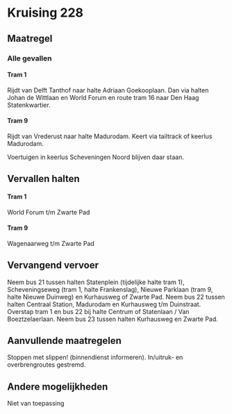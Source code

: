 # Kruising 228 
## Maatregel
### Alle gevallen

#### Tram 1
Rijdt van Delft Tanthof naar halte Adriaan Goekooplaan. 
Dan via halten Johan de Wittlaan en World Forum en route tram 16 naar Den Haag Statenkwartier.

#### Tram 9
Rijdt van Vrederust naar halte Madurodam.
Keert via tailtrack of keerlus Madurodam.

Voertuigen in keerlus Scheveningen Noord blijven daar staan.

## Vervallen halten
#### Tram 1
World Forum t/m Zwarte Pad
#### Tram 9
Wagenaarweg t/m Zwarte Pad

## Vervangend vervoer
Neem bus 21 tussen halten Statenplein (tijdelijke halte tram 1), Scheveningseweg (tram 1, halte Frankenslag), Nieuwe Parklaan (tram 9, halte Nieuwe Duinweg) en Kurhausweg of Zwarte Pad.
Neem bus 22 tussen halten Centraal Station, Madurodam en Kurhausweg t/m Duinstraat. Overstap tram 1 en bus 22 bij halte Centrum of Statenlaan / Van Boeztzelaerlaan.
Neem bus 23 tussen halten Kurhausweg en Zwarte Pad.

## Aanvullende maatregelen
Stoppen met  slippen! (binnendienst informeren).
In/uitruk- en overbrengroutes gestremd.

## Andere mogelijkheden
Niet van toepassing
